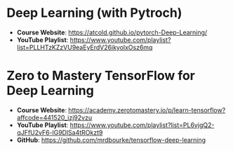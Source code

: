 # Deep Learning (with Pytroch)
- **Course Website**: https://atcold.github.io/pytorch-Deep-Learning/
- **YouTube Playlist**: https://www.youtube.com/playlist?list=PLLHTzKZzVU9eaEyErdV26ikyolxOsz6mq
# Zero to Mastery TensorFlow for Deep Learning
- **Course Website**: https://academy.zerotomastery.io/p/learn-tensorflow?affcode=441520_izj92vzu
- **YouTube Playlist**: https://www.youtube.com/playlist?list=PL6vjgQ2-qJFfU2vF6-lG9DlSa4tROkzt9
- **GitHub**: https://github.com/mrdbourke/tensorflow-deep-learning
